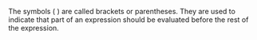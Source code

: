 The symbols ( ) are called brackets or parentheses. They are used to
indicate that part of an expression should be evaluated before the rest
of the expression.
